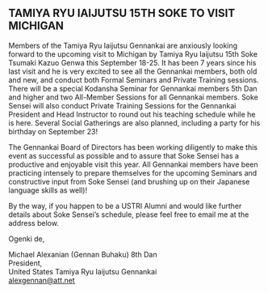 ## TAMIYA RYU IAIJUTSU 15TH SOKE TO VISIT MICHIGAN

<slot />

Members of the Tamiya Ryu Iaijutsu Gennankai are anxiously looking forward to the upcoming visit to Michigan by Tamiya Ryu Iaijutsu 15th Soke Tsumaki Kazuo Genwa this September 18-25. It has been 7 years since his last visit and he is very excited to see all the Gennankai members, both old and new, and conduct both Formal Seminars and Private Training sessions. There will be a special Kodansha Seminar for Gennankai members 5th Dan and higher and two All-Member Sessions for all Gennankai members. Soke Sensei will also conduct Private Training Sessions for the Gennankai President and Head Instructor to round out his teaching schedule while he is here. Several Social Gatherings are also planned, including a party for his birthday on September 23!

The Gennankai Board of Directors has been working diligently to make this event as successful as possible and to assure that Soke Sensei has a productive and enjoyable visit this year. All Gennankai members have been practicing intensely to prepare themselves for the upcoming Seminars and constructive input from Soke Sensei (and brushing up on their Japanese language skills as well)!

By the way, if you happen to be a USTRI Alumni and would like further details about Soke Sensei’s schedule, please feel free to email me at the address below.

Ogenki de,

Michael Alexanian (Gennan Buhaku) 8th Dan<br>
President,<br>
United States Tamiya Ryu Iaijutsu Gennankai<br>
alexgennan@att.net
